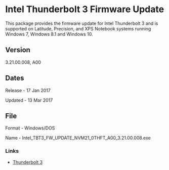 # Intel Thunderbolt 3 Firmware Update

This package provides the firmware update for Intel Thunderbolt 3 and is supported on Latitude, Precision, and XPS Notebook systems running Windows 7, Windows 8.1 and Windows 10.

## Version

3.21.00.008, A00

## Dates

Release - 17 Jan 2017

Updated - 13 Mar 2017

## File

Format - Windows/DOS

Name - Intel_TBT3_FW_UPDATE_NVM21_0THFT_A00_3.21.00.008.exe

### Links

* [Thunderbolt 3][tb3]

[tb3]:http://www.dell.com/support/home/nz/en/nzdhs1/Drivers/DriversDetails?driverId=0THFT
